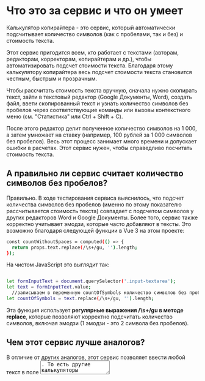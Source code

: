 # Что это за сервис и что он умеет

Калькулятор копирайтера - это сервис, который автоматически подсчитывает количество символов (как с пробелами, так и без) и стоимость текста.

Этот сервис пригодится всем, кто работает с текстами (авторам, редакторам, корректорам, копирайтерам и др.), чтобы автоматизировать подсчет стоимости текста. Благодаря этому калькулятору копирайтера весь подсчет стоимости текста становится честным, быстрым и прозрачным.

Чтобы рассчитать стоимость текста вручную, сначала нужно скопирать текст, зайти в текстовый редактор (Google Документы, Word), создать файл, ввети скопированный текст и узнать количество символов без пробелов через соответствующие команды или вызовы контекстного меню (см. "Статистика" или Ctrl + Shift + C).

После этого редактор делит полученное количество символов на 1 000, а затем умножает на ставку (например, 100 рублей за 1 000 символов без пробелов). Весь этот процесс занимает много времени и допускает ошибки в расчетах. Этот сервис нужен, чтобы справедливо посчитать стоимость текста.

## А правильно ли сервис считает количество символов без пробелов?

Правильно. В ходе тестирования сервиса выяснилось, что подсчет количества символов без пробелов (именно по этому показателю рассчитывается стоимость текста) совпадает с подсчетом символов у других редакторов Word и Google Документы. Более того, сервис также корректно учитывает эмодзи, которые часто добавляют в тексты. Это возможно благодаря следующей функции в Vue 3 на этом проекте:

```sh
const countWithoutSpaces = computed(() => {
  return props.text.replace(/\s+/gu, '').length;
});
```

На чистом JavaScript это выглядит так:

```sh

let formInputText = document.querySelector('.input-textarea');
let text = formInputText.value;
  //записываем в переменную countOfSymbols количество символов без пробелов
let countOfSymbols = text.replace(/\s+/gu, '').length;

```

Эта функция использует **регулярные выражения /\s+/gu в методе replace**, которые позволяют корректно подсчитать количество символов, включая эмодзи (1 эмодзи - это 2 символа без пробелов).

## Чем этот сервис лучше аналогов?

В отличие от других аналогов, этот сервис позволяет ввести любой текст в поле <textarea>. То есть другие калькуляторы предлагают рассчитать стоимость только тогда, когда пользователь уже знает количество символов без пробелов. Этот же сервис может сразу и посчитать размер текста (количество символов без пробелов), и его стоимость.

# Стек используемых технологий

- Фреймворк Vue 3 (версия 3.4.29)
- Сборщик Vite (версия 5.3.1)
- Фреймворк Tailwind для CSS-стилей (3.4.4), а также плагин prettier-plugin-tailwindcss (версия 0.6.5) для автоматического распределения классов в строгом порядке
- Библиотека GSAP для анимации подсчета количества символов (версия 3.12.5)
- Eslint (версия 8.57.0)
- Prettier (версия 3.3.3)

Подробнее о технологиях можно узнать в файлах проекта (.json)

Также к проекту подключены инструменты разработчика Vue (Vue DevTools
v7.3.2)

# Как запустить проект

Чтобы запустить проект локально, вам потребуется скачать архив репозитория и открыть папку pet-vue в своем редакторе. Затем введите в консоль следующую команду

```sh
npm install
```

Чтобы открыть проект в бразуере, введите следующую команду

```sh
npm run dev
```

И перейдите на указанный localhost

Также вы можете запустить проект на CodeSandbox. Для этого перейдите по следующей ссылке

https://codesandbox.io/p/github/nickshamrock/pet-vue/main?import=true&embed=1&file=%2F.eslintrc.cjs

Возможно, потребуется авторизация на сайте. Если после установки зависимостей проект не открывается в окне (например, Preview: 2222, ошибка 502), то кликните
на "Start from the editor" в этом же окне. Проект должен развернуться на dev:5173

Также вы можете оценить калькулятор копирайтера на чистом JavaScript, CSS и HTML по ссылке

https://github.com/nickshamrock/pet-project

Дизайн и функционал этого калькулятора отличается от сервиса на Vue 3, однако одинаково корректно подсчитывает количество символов в тексте и его стоимость

## Автор

nickshamrock

Telegram: @nickshamrock https://t.me/NickShamrock

E-mail: nickshamrock1997@gmail.com
